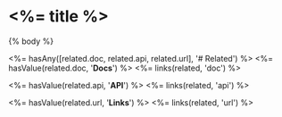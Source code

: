 # <%= title %>

{% body %}

<%= hasAny([related.doc, related.api, related.url], '# Related') %>
<%= hasValue(related.doc, '**Docs**') %>
<%= links(related, 'doc') %>

<%= hasValue(related.api, '**API**') %>
<%= links(related, 'api') %>

<%= hasValue(related.url, '**Links**') %>
<%= links(related, 'url') %>